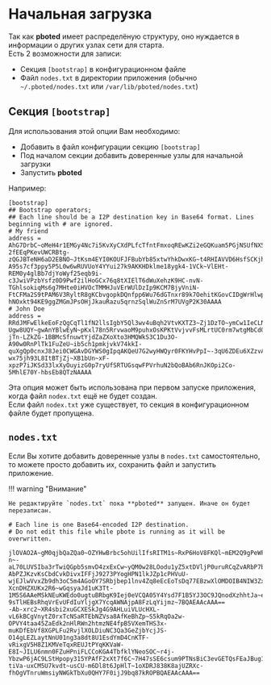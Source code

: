 # Начальная загрузка

Так как **pboted** имеет распределёную структуру, оно нуждается в информации о других узлах сети для старта.  
Есть 2 возможности для записи:

- Секция `[bootstrap]` в конфигурационном файле
- Файл `nodes.txt` в директории приложения (обычно `~/.pboted/nodes.txt` или `/var/lib/pboted/nodes.txt`)

## Секция `[bootstrap]`

Для использования этой опции Вам необходимо:

- Добавить в файл конфигурации секцию `[bootstrap]`
- Под началом секции добавить доверенные узлы для начальной загрузки
- Запустить **pboted**

Например:

```
[bootstrap]
## Bootstrap operators;
## Each line should be a I2P destination key in Base64 format. Lines beginning with # are ignored.
# My friend
address = AhG7DrbC~oMeH4r1EMGy4Nc7i5KvXyCXdPLfcTfntFmxoqREwKZi2eGQKuam5PGjNSUfNX5jJP-2fEEqPKevUWCRBtg-zQGJBTeNH6aD2EBNO~JtKsm4EYI0KOUFJFBubYb85xtwYhkDwxKG~t4RHIAVVD6HsfSCKjhrtJiuKnXaClJ77A-A95s7cf3ppy5P5L0w6wRUVUoY4YYui27k9AKKHDklme18ygk4-1VCk~VlEHt-REM0y4glBb7djYoWyf25eqb9i-c3JwiVPzbYsfz0D9Pwf2ilHoGCx76q8tXIElT6dWuXehzK9HC-nvN-TGhlsokiqMs6g7MHte0iHVOcTMMHJuVErWUlDzIp9KCM7BjyVniN-FtCFMa2S9tPAM6V3RyltR8gKCbvgopkDQnfpp6Wu76dGTnxr89k7OehitKGovCIDgWrHlwpVnsZbqSkIV6J-hNOxkt94KE9ggZMGmJPsOHjJkauRazu5qrnzSqlWuZnSrM7UVgP2K30AAAA
# John Doe
address = RRdJMFwElkeEoFzQgCqTl1fN2llsIgbY5Ql3wv4uBqh2VtvKXTZ3~Zj1DzTO~ymCw1IeCLNHvMLL87xHYaRub4hq-Ugw8UQY~gwAnYBlwEyN~pKxl78n5RrvwaoM9puhxOsKPKtVvjvvFsMLrtUC0rm7wtgMbCd0IqNgtU1p3reqejyjpiIA~Ai6~IbWIyHPIn~AlRy2m11UCdzm0XHxCZZbcN~3l8YWTNdHxp9Xdc9qdL-jTn-LZkZG-1BBMcSfnuwtYjdZaZXoXto3HMQWkS3C1Du3O-A90w0RnPlTk1FuZeU~ib5ch1pmkjvkV74kkI-quXgQp0cnxJ8Jei0CWGAvDGYWS0gIpqAKQeU7G2wyHWQyr0FKYHvPpI~-3qU6ZDEu6XZzvA7eKFasf-wx75jh93L8ItBTjZj~XB1bUn~xF-xpzP7iJKSd33lxXyOuyizG0p7ryUfSRTUGsqwFPVrhuN2bQoBAb6RnJKOpi2Co-5MhlE70Y-hbsEb8QTzNAAAA

```

Эта опция может быть использована при первом запуске приложения, когда файл `nodex.txt` ещё не будет создан.    
Если файл `nodex.txt` уже существует, то секция в конфигурационном файле будет пропущена.


## `nodes.txt`

Если Вы хотите добавить доверенные узлы в `nodes.txt` самостоятельно, то можете просто добавить их, сохранить файл и запустить приложение.

!!! warning "Внимание"

    Не редактируйте `nodes.txt` пока **pboted** запущен. Иначе он будет перезаписан.


```
# Each line is one Base64-encoded I2P destination.
# Do not edit this file while pbote is running as it will be overwritten.

jlOVAO2A~gM0qjbQaZQa0~OZYHwBrbc5ohUilIfsRITM1s~RxP6HoV8FKQl~mEM2Q9gPeWFW29xGP1qy-n~-aL70LUVSIba3rTwiQGpb5smvD4zxExCw~yQM0w28LOodu1yZ5xtDVljP0uruRCqZvARbP7bB8uJKJ7NPlmBsai9jIvrZFug-AbPZJKzvKsCbdCvkDivxIFFjJ9273PYogHPN1lkJZp1cPHVuU-wjEJlwVvxZb9dh3oC5m4AGoOY7SRbjbep1lnv4Zq8eEcEoTsDq77EBzwXlOMDOIB4NIW3ZxK8EJKEP-XcnDHZXUKx2R6~wGqsyaJd1uK3Tt-1M5S6AAeMSkNEuKWEdo0ugtuBRbgK9Iej0eVCQA05Y4Ysd7F1B5YJ3OC9JQnodXzhhtJa~ednw7yhOJoyvxWFDWKnA72zactlXksczn9rbxY3xHMtkezWw4lJmg1d-9sTlHEBsRhqVrEvUFdIuYljgX7YcqAWNAjpA8FzLqYijmz~7BQAEAAcAAA==
-Ab-xrc2~XR4sbi2xuGCXESkJg4G9AHLuiVLUcHXL-vL6kBCgVnytZ0rxTcNSaRTEbNZVsa8AfKeBhZp~S5kRqOa2w-OPVY4taa45ZaEdk2nHlRWn2htmzNE4fpB5VXemTHS3x-muKDfEbVf8XGPLFu2RvjlXOLDiuNC3Qa3GeZjbYcjJS-O14gLEZLaytNnU01ng3a8dt8U1EsdYmD4CnKTF-vRixgV5H8Z1KMVeTqxREUJtPYqKKVaW-E8I~JILU6nmn0FZuHPniFLCCoKGA4TbfklYNeoSOC~r4j-YbzwP6jAC9LStHpopy315YPAfF2xXt7f6C~7H47sSE6csum9PTNsBiC3evGETQsFEaJBug1TCcDWaDMcRiOOUuYkIPFdiVirSE91iBLCZX0bwVzS5xdCBQ1g-tiVa-uxCM5U7kvdt~usCU-m6Dl8t6JpHlT~1oXDRJ838K8ajUZRXc-fhOgVTnruWmsiyNWGkTbXu0QHY7F0ijJ9bq87kROPBQAEAAcAAA==

```
